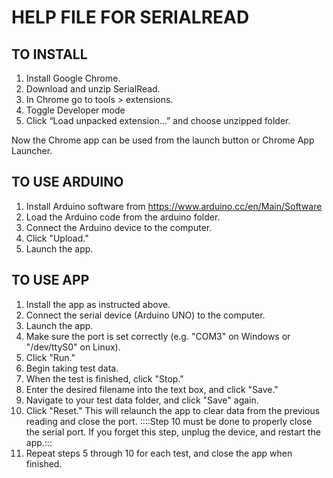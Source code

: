 HELP FILE FOR SERIALREAD
======

TO INSTALL
------

1. Install Google Chrome.
2. Download and unzip SerialRead.
3. In Chrome go to tools > extensions.
4. Toggle Developer mode
5. Click “Load unpacked extension...” and choose unzipped folder.

Now the Chrome app can be used from the launch button or Chrome App Launcher.

TO USE ARDUINO
------

1. Install Arduino software from https://www.arduino.cc/en/Main/Software
2. Load the Arduino code from the arduino folder.
3. Connect the Arduino device to the computer.
4. Click "Upload."
5. Launch the app.


TO USE APP
------

1. Install the app as instructed above.
2. Connect the serial device (Arduino UNO) to the computer.
3. Launch the app.
4. Make sure the port is set correctly (e.g. "COM3" on Windows or "/dev/ttyS0" on Linux).
5. Click "Run."
6. Begin taking test data.
7. When the test is finished, click "Stop."
8. Enter the desired filename into the text box, and click "Save."
9. Navigate to your test data folder, and click "Save" again.
10. Click "Reset." This will relaunch the app to clear data from the previous reading and close the port.
 ::::Step 10 must be done to properly close the serial port. If you forget this step, unplug the device, and restart the app.:::
11. Repeat steps 5 through 10 for each test, and close the app when finished.
